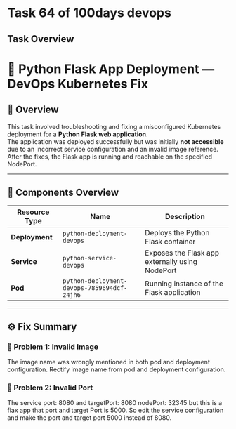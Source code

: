 # Task 64 of 100days devops

## Task Overview
# 🐍 Python Flask App Deployment — DevOps Kubernetes Fix

## 📘 Overview
This task involved troubleshooting and fixing a misconfigured Kubernetes deployment for a **Python Flask web application**.  
The application was deployed successfully but was initially **not accessible** due to an incorrect service configuration and an invalid image reference.  
After the fixes, the Flask app is running and reachable on the specified NodePort.

---

## 🧩 Components Overview
| Resource Type | Name | Description |
|----------------|------|-------------|
| **Deployment** | `python-deployment-devops` | Deploys the Python Flask container |
| **Service** | `python-service-devops` | Exposes the Flask app externally using NodePort |
| **Pod** | `python-deployment-devops-7859694dcf-z4jh6` | Running instance of the Flask application |

---

## ⚙️ Fix Summary

### 🧠 Problem 1: Invalid Image
The image name was wrongly mentioned in both pod and deployment configuration. Rectify image name from pod and deployment configuration.

### 🧠 Problem 2: Invalid Port
The service port: 8080 and targetPort: 8080
nodePort: 32345 but this is a flax app that port and target Port is 5000.
So edit the service configuration and make the port and target port 5000 instead of 8080.



